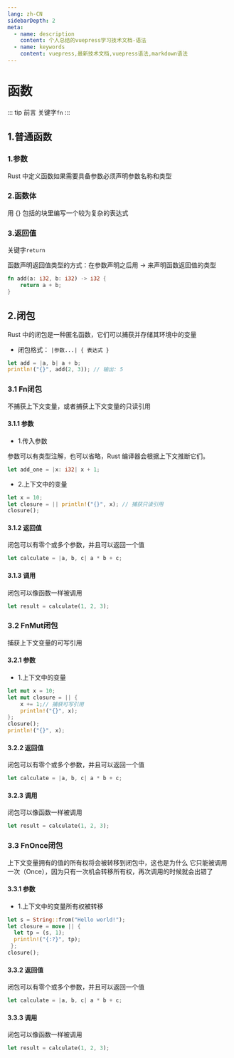 ```yaml
---
lang: zh-CN
sidebarDepth: 2
meta:
  - name: description
    content: 个人总结的vuepress学习技术文档-语法
  - name: keywords
    content: vuepress,最新技术文档,vuepress语法,markdown语法
---
```


# 函数

::: tip 前言
关键字`fn`
:::

## 1.普通函数

### 1.参数

Rust 中定义函数如果需要具备参数必须声明参数名称和类型

### 2.函数体

用 {} 包括的块里编写一个较为复杂的表达式

### 3.返回值

关键字`return`

函数声明返回值类型的方式：在参数声明之后用 -> 来声明函数返回值的类型

```rust
fn add(a: i32, b: i32) -> i32 {
    return a + b;
}
```

## 2.闭包

Rust 中的闭包是一种匿名函数，它们可以捕获并存储其环境中的变量

- 闭包格式： `|参数...| { 表达式 }`

```rust
let add = |a, b| a + b;
println!("{}", add(2, 3)); // 输出: 5
```

### 3.1 Fn闭包

不捕获上下⽂变量，或者捕获上下⽂变量的只读引⽤

#### 3.1.1 参数

- 1.传入参数

参数可以有类型注解，也可以省略，Rust 编译器会根据上下文推断它们。

```rust
let add_one = |x: i32| x + 1;
```

- 2.上下文中的变量

```rust
let x = 10;
let closure = || println!("{}", x); // 捕获只读引用
closure();
```

#### 3.1.2 返回值

闭包可以有零个或多个参数，并且可以返回一个值

```rust
let calculate = |a, b, c| a * b + c;
```

#### 3.1.3 调用

闭包可以像函数一样被调用

```rust
let result = calculate(1, 2, 3);
```

### 3.2 FnMut闭包

捕获上下⽂变量的可写引⽤

#### 3.2.1 参数

- 1.上下文中的变量

```rust
let mut x = 10;
let mut closure = || {
    x += 1;// 捕获可写引用
    println!("{}", x);
};
closure();
println!("{}", x);
```

#### 3.2.2 返回值

闭包可以有零个或多个参数，并且可以返回一个值

```rust
let calculate = |a, b, c| a * b + c;
```

#### 3.2.3 调用

闭包可以像函数一样被调用

```rust
let result = calculate(1, 2, 3);
```

### 3.3 FnOnce闭包

上下⽂变量拥有的值的所有权将会被转移到闭包中，这也是为什么
它只能被调⽤⼀次（Once），因为只有⼀次机会转移所有权，再次调⽤的时候就会出错了

#### 3.3.1 参数

- 1.上下文中的变量所有权被转移

```rust
let s = String::from("Hello world!");
let closure = move || {
  let tp = (s, 1);
  println!("{:?}", tp);
 };
closure();
```

#### 3.3.2 返回值

闭包可以有零个或多个参数，并且可以返回一个值

```rust
let calculate = |a, b, c| a * b + c;
```

#### 3.3.3 调用

闭包可以像函数一样被调用

```rust
let result = calculate(1, 2, 3);
```
